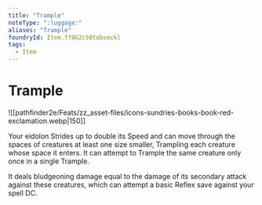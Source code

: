 ```yaml
---
title: "Trample"
noteType: ":luggage:"
aliases: "Trample"
foundryId: Item.ff0G2c50tobsmckl
tags:
  - Item
---
```


# Trample
![[pathfinder2e/Feats/zz_asset-files/icons-sundries-books-book-red-exclamation.webp|150]]

Your eidolon Strides up to double its Speed and can move through the spaces of creatures at least one size smaller, Trampling each creature whose space it enters. It can attempt to Trample the same creature only once in a single Trample.

It deals bludgeoning damage equal to the damage of its secondary attack against these creatures, which can attempt a basic Reflex save against your spell DC.
